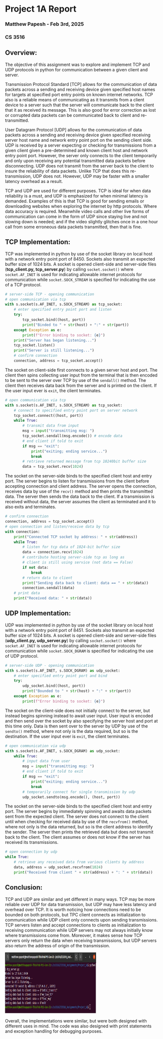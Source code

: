 # **Project 1A Report**

### Matthew Papesh - Feb 3rd, 2025

### CS 3516

## Overview:    

The objective of this assignment was to explore and implement TCP and UDP protocols in python for communication between a given client and server. 

Transmission Protocol Standard [TCP] allows for the communication of data packets across a sending and receiving device given specified host names for targets at specified port entry points on known internet networks. TCP also is a reliable means of communicating as it transmits from a client device to a server such that the server will communicate back to the client that it as received its message. This is also good for error correction as lost or corrupted data packets can be communicated back to client and re-transmitted. 

User Datagram Protocol [UDP] allows for the communication of data packets across a sending and receiving device given specified receiving server host name and network entry point port on the sending client side. UDP is received by a server expecting or checking for transmissions from a given client given a pre-determined and known client host and network entry point port. However, the server only connects to the client temporarily and only upon receiving any potential transmitted data packets before disconnecting. UDP does not transmit from the server back to the client to insure the reliability of data packets. Unlike TCP that does this re-transmission, UDP does not. However, UDP may be faster with a smaller latency overhead as a result. 

TCP and UDP are used for different purposes. TCP is ideal for when data reliability is a must, and UDP is emphasized for when minimal latency is demanded. Examples of this is that TCP is good for sending emails or downloading websites when exploring the internet by http protocols. Where data accuracy is required. Meanwhile video calls and other live forms of communication can come in the form of UDP since staying live and not slowing down is needed; and if the video slightly glitches once in a one hour call from some erroneous data packets transmitted, then that is fine. 

## TCP Implementation:

TCP was implemented in python by use of the socket library on local host with a network entry point port of 8450. Sockets also transmit an expected buffer size of 1024 bits. A socket is opened client-side and server-side files (**tcp_client.py, tcp_server.py**) by calling `socket.socket()` where `socket.AF_INET` is used for indicating allowable internet protocols for communication while `socket.SOCK_STREAM` is specified for indicating the use of a TCP protocol. 

```py
# server-side TCP - opening communication 
# open communication via tcp
with s.socket(s.AF_INET, s.SOCK_STREAM) as tcp_socket:
	# enter specified entry point port and listen
	try:
		tcp_socket.bind((host, port))
		print("Binded to " + str(host) + ":" + str(port))
	except Exception as e:
		print(f"Error binding to socket: {e}")
	print("Server has began listening...")
	tcp_socket.listen()
	print("Server is still listening...")
	# confirm connection
	connection, address = tcp_socket.accept()
```

The socket on client-side first connects to a given server host and port. The client then spins collecting user input from the terminal that is then encoded to be sent to the server over TCP by use of the `sendall()` method. The client then receives data back from the server and is printed on the client. If the user input ever is `exit`, the client terminates. 

```py
# open communication via tcp
with s.socket(s.AF_INET, s.SOCK_STREAM) as tcp_socket:
	# connect to specified entry point port on server network
	tcp_socket.connect((host, port))
	while True:
		# transmit data from input
		msg = input("transmitting msg: ")
		tcp_socket.sendall(msg.encode()) # encode data
		# end client if told to exit
		if msg == "exit":
			print("exiting; ending service...")
			break
		# retrieve returned message from tcp 10240bit buffer size
		data = tcp_socket.recv(1024)
```

The socket on the server-side binds to the specified client host and entry port. The server begins to listen for transmissions from the client before accepting connection and client address. The server opens the connection, receives data by use of the `recv()` method and then prints the transmitted data. The server then sends the data back to the client. If a transmission is received without data, the server assumes the client as terminated and it to also exits and terminates. 

```py
# confirm connection
connection, address = tcp_socket.accept()
# open connection and listen/receive data by tcp
with connection:
	print("Connected TCP socket by address: " + str(address))
	while True:
		# listen for tcp data of 1024-bit buffer size
		data = connection.recv(1024)
		# contribute hosting server-side tcp as long as
		# client is still using service (not data == False)
		if not data:
			break
		# return data to client
		print("Sending data back to client: data == " + str(data))
		connection.sendall(data)
    # print data
	print("Received data: " + str(data))
```

## UDP Implementation:

UDP was implemented in python by use of the socket library on local host with a network entry point port of 8451. Sockets also transmit an expected buffer size of 1024 bits. A socket is opened client-side and server-side files (**udp_client.py, udp_server.py**) by calling `socket.socket()` where `socket.AF_INET` is used for indicating allowable internet protocols for communication while `socket.SOCK_DGRAM` is specified for indicating the use of UDP protocol.

```py
# server-side UDP - opening communication 
with s.socket(s.AF_INET, s.SOCK_DGRAM) as udp_socket:
	# enter specified entry point port and bind
    try:
	    udp_socket.bind((host, port))
    	print("Bounded to " + str(host) + ":" + str(port))
    except Exception as e:
	    print(f"Error binding to socket: {e}") 
```

The socket on the client-side does not initially connect to the server, but instead begins spinning instead to await user input. User input is encoded and then send over the socket by also specifying the server host and port at this time only. Data is then sent over to the server by UDP by use of the `sendto()` method, where not only is the data required, but so is the destination. If the user input ever is `exit`, the client terminates. 

```py
# open communication via udp
with s.socket(s.AF_INET, s.SOCK_DGRAM) as udp_socket:
	while True:
		# input data from user
		msg = input("transmitting msg: ")
		# end client if told to exit
		if msg == "exit":
			print("exiting; ending service...")
			break
		# temporarily connect for single transmission by udp
		udp_socket.sendto(msg.encode(), (host, port))
```

The socket on the server-side binds to the specified client host and entry port. The server begins by immediately spinning and awaits data packets sent from the expected client. The server does not connect to the client until when checking for received data by use of the `recvfrom()` method, where not only is the data returned, but so is the client address to identify the sender. The server then prints the retrieved data but does not transmit back to the client. The client assumes or does not know if the server has received its transmissions. 

```py
# open connection by udp
while True:
	# retrieve any received data from various clients by address
	data, address = udp_socket.recvfrom(1024)
	print("Received from client " + str(address) + ": " + str(data))
```

## Conclusion:

TCP and UDP are similar and yet different in many ways. TCP may be more reliable over UDP for data transmission, but UDP may have less latency and overhead over TCP. It is worth noticing how connections need to be bounded on both protocols, but TPC client connects as initialization to communication while UDP client only connects upon sending transmissions. TCP servers listen and accept connections to clients as initialization to receiving communication while UDP servers may not always initially know where transmissions come from. Moreover, it makes sense how TCP servers only return the data when receiving transmissions, but UDP servers also return the address of origin of the transmission. 

<img src="./images/TCP_ServerSide.png" alt="Alt Text" width="300" height="200">

Overall, the implementations were similar, but were both designed with different uses in mind. The code was also designed with print statements and exception handling for debugging purposes. 
